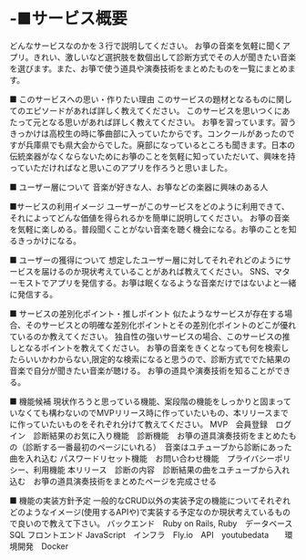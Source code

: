 # -■サービス概要
どんなサービスなのかを３行で説明してください。
お箏の音楽を気軽に聞くアプリ。きれい、激しいなど選択肢を数個出して診断方式でその人が聞きたい音楽を選びます。また、お箏で使う道具や演奏技術をまとめたものを一覧にまとめます。


■ このサービスへの思い・作りたい理由
このサービスの題材となるものに関してのエピソードがあれば詳しく教えてください。
このサービスを思いつくにあたって元となる思いがあれば詳しく教えてください。
お箏を習っています。習うきっかけは高校生の時に筝曲部に入っていたからです。コンクールがあったのですが兵庫県でも県大会からでした。廃部になっているところも聞きます。日本の伝統楽器がなくならないためにお箏のことを気軽に知っていただいて、興味を持っていただければなと思いこのアプリを作ろうと思いました。

■ ユーザー層について
音楽が好きな人、お箏などの楽器に興味のある人

■サービスの利用イメージ
ユーザーがこのサービスをどのように利用できて、それによってどんな価値を得られるかを簡単に説明してください。
お箏の音楽を気軽に楽しめる。普段聞くことがない音楽を聴く機会になる。お箏のことを知るきっかけになる。

■ ユーザーの獲得について
想定したユーザー層に対してそれぞれどのようにサービスを届けるのか現状考えていることがあれば教えてください。
SNS、マターモストでアプリを発信する。お箏は眠くなるような音楽だけではないよと一緒に発信する。

■ サービスの差別化ポイント・推しポイント
似たようなサービスが存在する場合、そのサービスとの明確な差別化ポイントとその差別化ポイントのどこが優れているのか教えてください。
独自性の強いサービスの場合、このサービスの推しとなるポイントを教えてください。
お箏の音楽をきくとなっても何を検索したらいいかわからない,限定的な検索になると思うので、診断方式ででた結果の音楽で自分が聞きたい音楽が聴ける。
お箏の道具や演奏技術を知ることができる。

■ 機能候補
現状作ろうと思っている機能、案段階の機能をしっかりと固まっていなくても構わないのでMVPリリース時に作っていたいもの、本リリースまでに作っていたいものをそれぞれ分けて教えてください。
MVP　会員登録　ログイン　診断結果のお気に入り機能　診断機能　お箏の道具演奏技術をまとめたもの（診断する一番最初のページにいれる）　音楽はユチューブから診断にあった曲を入れ込む パスワードリセット機能　お問い合わせ機能　プライバシーポリシー、利用機能
本リリース　診断の内容　診断結果の曲をユチューブから入れ込む　お箏の道具演奏技術をまとめたページを完成させる

■ 機能の実装方針予定
一般的なCRUD以外の実装予定の機能についてそれぞれどのようなイメージ(使用するAPIや)で実装する予定なのか現状考えているもので良いので教えて下さい。
バックエンド　Ruby on Rails, Ruby　データベース　SQL フロントエンド JavaScript　インフラ　Fly.io　API　youtubedata　　環境開発　Docker
